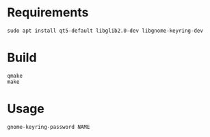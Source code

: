 
# Requirements

```sudo apt install qt5-default libglib2.0-dev libgnome-keyring-dev```

# Build

```
qmake
make
```
# Usage

```gnome-keyring-password NAME```
